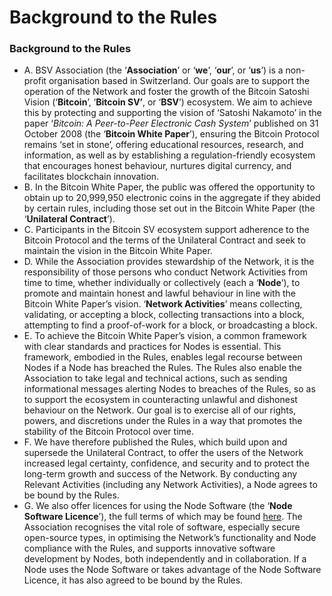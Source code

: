 # Background to the Rules

### Background to the Rules

* A. BSV Association (the ‘**Association**’ or ‘**we**’, ‘**our**’, or ‘**us**’) is a non-profit organisation based in Switzerland. Our goals are to support the operation of the Network and foster the growth of the Bitcoin Satoshi Vision (‘**Bitcoin**’, ‘**Bitcoin SV’**, or ‘**BSV**’) ecosystem. We aim to achieve this by protecting and supporting the vision of ‘Satoshi Nakamoto’ in the paper ‘_Bitcoin: A Peer-to-Peer Electronic Cash System_’ published on 31 October 2008 (the ‘**Bitcoin White Paper**’), ensuring the Bitcoin Protocol remains ‘set in stone’, offering educational resources, research, and information, as well as by establishing a regulation-friendly ecosystem that encourages honest behaviour, nurtures digital currency, and facilitates blockchain innovation.
* B. In the Bitcoin White Paper, the public was offered the opportunity to obtain up to 20,999,950 electronic coins in the aggregate if they abided by certain rules, including those set out in the Bitcoin White Paper (the ‘**Unilateral Contract**’).
* C. Participants in the Bitcoin SV ecosystem support adherence to the Bitcoin Protocol and the terms of the Unilateral Contract and seek to maintain the vision in the Bitcoin White Paper.
* D. While the Association provides stewardship of the Network, it is the responsibility of those persons who conduct Network Activities from time to time, whether individually or collectively (each a ‘**Node**’), to promote and maintain honest and lawful behaviour in line with the Bitcoin White Paper’s vision. ‘**Network Activities**’ means collecting, validating, or accepting a block, collecting transactions into a block, attempting to find a proof-of-work for a block, or broadcasting a block.
* E. To achieve the Bitcoin White Paper’s vision, a common framework with clear standards and practices for Nodes is essential. This framework, embodied in the Rules, enables legal recourse between Nodes if a Node has breached the Rules. The Rules also enable the Association to take legal and technical actions, such as sending informational messages alerting Nodes to breaches of the Rules, so as to support the ecosystem in counteracting unlawful and dishonest behaviour on the Network. Our goal is to exercise all of our rights, powers, and discretions under the Rules in a way that promotes the stability of the Bitcoin Protocol over time.
* F. We have therefore published the Rules, which build upon and supersede the Unilateral Contract, to offer the users of the Network increased legal certainty, confidence, and security and to protect the long-term growth and success of the Network. By conducting any Relevant Activities (including any Network Activities), a Node agrees to be bound by the Rules.
* G. We also offer licences for using the Node Software (the ‘**Node Software Licence**’), the full terms of which may be found [here](https://github.com/bitcoin-sv/bitcoin-sv/blob/master/LICENSE). The Association recognises the vital role of software, especially secure open-source types, in optimising the Network’s functionality and Node compliance with the Rules, and supports innovative software development by Nodes, both independently and in collaboration. If a Node uses the Node Software or takes advantage of the Node Software Licence, it has also agreed to be bound by the Rules.
